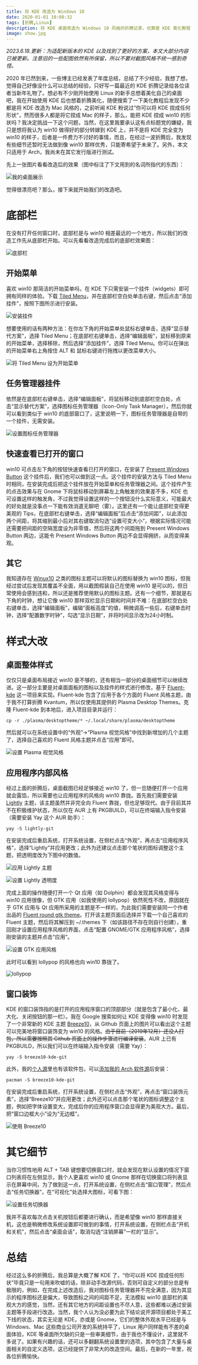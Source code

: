 ```yaml
---
title: 将 KDE 改造为 Windows 10
date: 2020-01-01 10:08:32
tags: [折腾,Linux]
description: 将 KDE 桌面改造为 Windows 10 风格的折腾记录，也算是 KDE 美化教程
image: show.jpg
---
```


*2023.6.18.更新：为适配新版本的 KDE 以及找到了更好的方案，本文大部分内容已被更新。注意旧的一些配图依然有所保留，所以不要对截图风格不统一感到奇怪。*

2020 年已然到来，一些博主已经发表了年度总结，总结了不少经验，我想了想，觉得自己好像没什么可以总结的经验，只好写一篇最近的 KDE 折腾记录给各位读者当新年礼物了。想必有不少刚开始使用 Linux 的新手总想着美化自己的桌面吧，我在开始使用 KDE 后也想着折腾美化，随便搜索了一下美化教程后发现不少都是将 KDE 改造为 Mac 风格的，之前听闻 KDE 粉说过“你可以将 KDE 捏成任何形状”，然而很多人都是将它捏成 Mac 的样子，那么，能把 KDE 捏成 win10 的形状吗？我决定挑战一下这个问题，当然，在这里我要承认这有点标题党的嫌疑，我只是想将我认为 win10 做得好的部分转嫁到 KDE 上，并不是将 KDE 完全变为 win10 的样子，后者是一件费力不讨好的事情，而且，在经过一波折腾后，我发现有些细节还暂时无法做到像 win10 那样优秀，只能寄希望于未来了。另外，本文只适用于 Arch，我尚未在其它发行版进行测试。       

先上一张图片看看改造后的效果（图中标注了下文用到的名词所指代的东西）：

![我的桌面展示](my_kde_desktop.png)

觉得很漂亮吧？那么，接下来就开始我们的改造吧。

# 底部栏
在没有打开任何窗口时，底部栏是与 win10 相差最远的一个地方，所以我们的改造工作先从底部栏开始。可以先看看改造完成后的底部栏效果图：

![底部栏](my_bottom.png)

## 开始菜单
喜欢 win10 那简洁的开始菜单吗，在 KDE 下只需安装一个挂件（widgets）即可拥有同样的体验。下载 [Tiled Menu](https://store.kde.org/p/1160672/)，并在底部栏空白处单击右键，然后点击“添加挂件”，按照下图所示进行安装。

![安装挂件](install_widget.png)

想要使用的话有两种方法：在你左下角的开始菜单处鼠标右键单击，选择“显示替代方案”，选择 Tiled Menu；在底部栏右键单击，选择“编辑面板”，鼠标移到原来的开始菜单，选择移除，然后选择“添加挂件”，选择 Tiled Menu。你可以在弹出的开始菜单右上角按住 ALT 和 鼠标右键进行拖拽以更改菜单大小。        

![将 Tiled Menu 设为开始菜单](set_start_menu.png)

## 任务管理器挂件
依然是在底部栏右键单击，选择“编辑面板”，将鼠标移动到底部栏空白处，点击“显示替代方案”，选择图标任务管理器（Icon-Only Task Manager），然后你就可以看到类似于 win10 的底部窗口了，这里说明一下，图标任务管理器是自带的一个挂件，无需安装。

![设置图标任务管理器](set_task_manager.png)

## 快速查看已打开的窗口
win10 可点击左下角的按钮快速查看已打开的窗口，在安装了 [Present Windows Button](https://store.kde.org/p/1181039) 这个挂件后，我们也可以做到这一点。这个挂件的安装方法与 Tiled Menu 时相同，在安装完成后把这个挂件放在开始菜单和任务管理器之间。这个挂件产生的点击效果与在 Gnome 下将鼠标移动到屏幕左上角触发的效果差不多，KDE 也可设置这样的触发角，不过我觉得设置这样的一个按钮没什么实际意义，可能最大的好处就是没事点一下能有效消遣无聊吧（雾）。这里还有一个能让底部栏变得更美观的 Tips，在底部栏右键单击，选择“编辑面板”后点击“添加间距”，以此添加两个间距，将其缩到最小后对其右键取消勾选“设置可变大小”，根据实际情况可能还需要把间距的空隔宽度设为非零值，然后将这两个间距拖到 Present Windows Button 两边，这能令 Present Windows Button 两边不会显得拥挤，从而变得美观。

## 其它
我知道存在 [Winux10](https://store.kde.org/p/1167558/) 之类的图标主题可以将默认的图标替换为 win10 图标，但我经过尝试后发现其覆盖不全面，用以截图假装自己在使用 win10 是可以的，但日常使用会感到违和，所以还是推荐使用默认的图标主题。还有一个细节，那就是右下角的时钟，想让它像 win10 那样双栏显示日期和时间并不难：在底部栏空白处右键单击，选择“编辑面板”，编辑“面板高度”的值，稍微调高一些后，右键单击时钟，选择“配置数字时钟”，勾选“显示日期”，并将时间显示改为24小时制。

# 样式大改
## 桌面整体样式
仅仅只是桌面布局接近 win10 是不够的，还有相当一部分的桌面细节可以继续改进。这一部分主要是对桌面面板的图标以及挂件的样式进行修改，基于 [Fluent-kde](https://github.com/vinceliuice/Fluent-kde) 这一项目来实现。Fluent-kde 包含了应用于各个方面的 Fluent 风格主题，由于我不打算折腾 Kvantum，所以仅使用其提供的 Plasma Desktop Themes。克隆 Fluent-kde 到本地后，进入项目目录并运行：

    cp -r ./plasma/desktoptheme/* ~/.local/share/plasma/desktoptheme

然后就可以在系统设置中的“外观”->“Plasma 视觉风格”中找到新增加的几个主题了，选择自己喜欢的 Fluent 风格主题并点击“应用”即可。

![设置 Plasma 视觉风格](set_plasma_desktop_themes.png)

## 应用程序内部风格
经过上面的折腾后，桌面截图已经足够接近 win10 了，但一旦随便打开一个应用就会露馅，所以需要也让应用程序的风格向 win10 靠拢。首先我们需要安装 [Lightly](https://github.com/Luwx/Lightly) 主题，该主题虽然并非完全向 Fluent 靠拢，但也足够现代。由于目前其并不在积极维护状态，所以仅在 AUR 上有 PKGBUILD，可以在终端输入指令安装（需要安装 Yay 这个 AUR 助手）：

    yay -S lightly-git

在安装完成后重启系统，打开系统设置，在侧栏点击“外观”，再点击“应用程序风格”，选择“Lightly”并应用更改；此外为还建议点击那个笔状的图标调整这个主题，把透明度改为下图中的数值。

![应用 Lightly 主题](use_lightly.png)

![设置 Lightly 透明度](set_lightly_transparency.png)

完成上面的操作随便打开一个 Qt 应用（如 Dolphin）都会发现其风格变得与 win10 应用很像，但 GTK 应用（如我使用的 lollypop）依然死性不改，原因就在于 GTK 应用与 Qt 应用所采用的主题是不一样的，为此我们需要安装同一个作者出品的 [Fluent round gtk theme](https://www.gnome-look.org/p/1574551)。打开该主题页面后选择并下载一个自己喜欢的 Fluent 主题，然后将其解压到 ~/.themes 下（如该路径不存在则自行创建），重回刚才设置应用程序风格的界面，点击“配置 GNOME/GTK 应用程序风格”，选择刚安装的主题并点击“应用”。

![设置 GTK 应用风格](set_gtk_app_theme.png)

此时可以看到 lollypop 的风格也向 win10 靠拢了。

![lollypop](lollypop.png)

## 窗口装饰
KDE 的窗口装饰指的是打开的应用程序窗口的顶部部分（就是包含了最小化、最大化、关闭按钮的那一栏）。我在 Google 搜索如何让 KDE 变得像 win10 时发现了一个非常新的 KDE 主题 [Breeze10](https://github.com/fauzie811/Breeze10)，从 Github 页面上的图片可以看出这个主题可以完美地将窗口装饰变为 win10 的风格。~~由于目前（2019年12月）还没人打包，所以需要按照其 Github 页面上的操作步骤进行编译安装~~。AUR 上已有 PKGBUILD，所以我们可以在终端输入指令安装（需要 Yay）：     

    yay -S breeze10-kde-git

此外，我的[个人源](https://viflythink.com/Use_Vercel_and_OneDrive_to_setup_your_repo/)里也有该软件包，可以[添加我的 Arch 软件源](https://viflythink.com/service/#arch-%E8%BD%AF%E4%BB%B6%E6%BA%90)后安装：

    pacman -S breeze10-kde-git

在安装完成后重启系统，打开系统设置，在侧栏点击“外观”，再点击“窗口装饰元素”，选择“Breeze10”并应用更改；此外还可以点击那个笔状的图标调整这个主题，例如把字体设置变大，完成后你的应用程序窗口会显得更为美观大方。最后，把“窗口边框大小”设为“无边框”。

![使用 Breeze10](set_breeze10.png)

# 其它细节
当你习惯性地用 ALT + TAB 键想要切换窗口时，就会发现在默认设置的情况下窗口列表将在左侧显示，我个人更喜欢 win10 或 Gnome 那样在切换窗口将列表显示在屏幕中间，为了做到这一点，打开系统设置，在侧栏点击“窗口管理”，然后点击“任务切换器”，在“可视化”处选择大图标，可看下图：

![设置任务切换器](set_task_switch.png)

我并不喜欢每次点击关机按钮后都要进行确认，而是希望像 win10 那样直接关机，这也是稍微修改系统设置即可做到的事情，打开系统设置，在侧栏点击“开机和关机”，然后点击“桌面会话”，取消勾选“注销屏幕”一栏的“显示”。     

# 总结
经过这么多的折腾后，我总算是大概了解 KDE 了，“你可以将 KDE 捏成任何形状”毕竟只是一句用来吹嘘的话，除非动手改源代码，否则可自定义的部分总是有极限的，例如，在完成上述改造后，我对图标任务管理器并不完全满意，因为其显示的程序图标还是偏大，导致图标之间的间距不足，无法模拟 win10 底部栏的美观大方的感觉，当然，还有其它地方的间距设置也不尽人意，这些都难以通过安装主题等手段进行改造。当然，我个人认为没必要为此下结论说开源项目都处于美工下线的状态，其实无论是 KDE，亦或是 Gnome，它们的整体外观水平已经是与 Windows、Mac 这些商业公司开发的系统持平了，Linux 用户同样能有不差的桌面体验，KDE 等桌面所欠缺的只是一些审美细节，由于我也不懂设计，这里就不多说了。如果有兴趣的话，还可以多翻翻系统设置里的选项，其中包含了大量与桌面相关的自定义选项，这已经提供了非常大的改造空间。最后，在新的一年里，祝各位折腾愉快。
